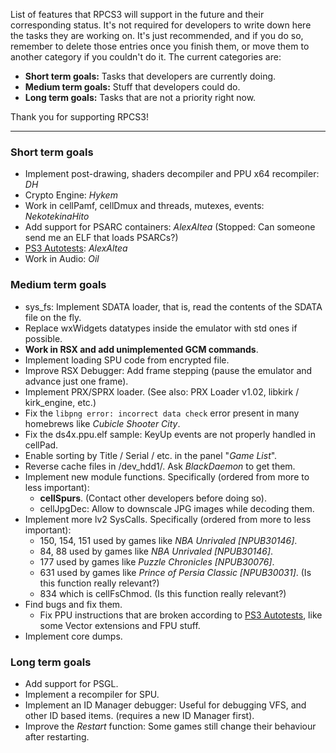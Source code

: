 List of features that RPCS3 will support in the future and their corresponding status. It's not required for developers to write down here the tasks they are working on. It's just recommended, and if you do so, remember to delete those entries once you finish them, or move them to another category if you couldn't do it. The current categories are:
* **Short term goals:** Tasks that developers are currently doing.
* **Medium term goals:** Stuff that developers could do.
* **Long term goals:** Tasks that are not a priority right now.

Thank you for supporting RPCS3!

***
### Short term goals
* Implement post-drawing, shaders decompiler and PPU x64 recompiler: _DH_
* Crypto Engine: _Hykem_
* Work in cellPamf, cellDmux and threads, mutexes, events: _NekotekinaHito_
* Add support for PSARC containers: _AlexAltea_ (Stopped: Can someone send me an ELF that loads PSARCs?)
* [PS3 Autotests](https://github.com/DHrpcs3/ps3autotests/): _AlexAltea_
* Work in Audio: _Oil_


### Medium term goals
* sys_fs: Implement SDATA loader, that is, read the contents of the SDATA file on the fly.
* Replace wxWidgets datatypes inside the emulator with std ones if possible.
* **Work in RSX and add unimplemented GCM commands**.
* Implement loading SPU code from encrypted file.
* Improve RSX Debugger: Add frame stepping (pause the emulator and advance just one frame).
* Implement PRX/SPRX loader. (See also: PRX Loader v1.02, libkirk / kirk_engine, etc.)
* Fix the `libpng error: incorrect data check` error present in many homebrews like _Cubicle Shooter City_.
* Fix the ds4x.ppu.elf sample: KeyUp events are not properly handled in cellPad.
* Enable sorting by Title / Serial / etc. in the panel "_Game List_".
* Reverse cache files in /dev_hdd1/. Ask _BlackDaemon_ to get them.
* Implement new module functions. Specifically (ordered from more to less important):
    * **cellSpurs**. (Contact other developers before doing so).
    * cellJpgDec: Allow to downscale JPG images while decoding them.
* Implement more lv2 SysCalls. Specifically (ordered from more to less important):
    * 150, 154, 151 used by games like _NBA Unrivaled [NPUB30146]_.
    * 84, 88 used by games like _NBA Unrivaled [NPUB30146]_.
    * 177 used by games like _Puzzle Chronicles [NPUB30076]_.
    * 631 used by games like _Prince of Persia Classic [NPUB30031]_. (Is this function really relevant?)
    * 834 which is cellFsChmod. (Is this function really relevant?)
* Find bugs and fix them.
    * Fix PPU instructions that are broken according to [PS3 Autotests](https://github.com/DHrpcs3/ps3autotests/), like some Vector extensions and FPU stuff.
* Implement core dumps.


### Long term goals
* Add support for PSGL.
* Implement a recompiler for SPU.
* Implement an ID Manager debugger: Useful for debugging VFS, and other ID based items. (requires a new ID Manager first).
* Improve the _Restart_ function: Some games still change their behaviour after restarting.